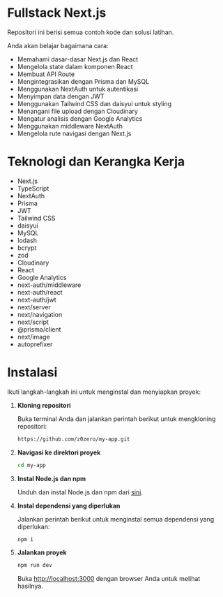 # Fullstack Next.js
Repositori ini berisi semua contoh kode dan solusi latihan.

Anda akan belajar bagaimana cara:

- Memahami dasar-dasar Next.js dan React
- Mengelola state dalam komponen React
- Membuat API Route
- Mengintegrasikan dengan Prisma dan MySQL
- Menggunakan NextAuth untuk autentikasi
- Menyimpan data dengan JWT
- Menggunakan Tailwind CSS dan daisyui untuk styling
- Menangani file upload dengan Cloudinary
- Mengatur analisis dengan Google Analytics
- Menggunakan middleware NextAuth
- Mengelola rute navigasi dengan Next.js

# Teknologi dan Kerangka Kerja

- Next.js
- TypeScript
- NextAuth
- Prisma
- JWT
- Tailwind CSS
- daisyui
- MySQL
- lodash
- bcrypt
- zod
- Cloudinary
- React
- Google Analytics
- next-auth/middleware
- next-auth/react
- next-auth/jwt
- next/server
- next/navigation
- next/script
- @prisma/client
- next/image
- autoprefixer

# Instalasi

Ikuti langkah-langkah ini untuk menginstal dan menyiapkan proyek:

1. **Kloning repositori**

   Buka terminal Anda dan jalankan perintah berikut untuk mengkloning repositori:

   ```bash
   https://github.com/z0zero/my-app.git
   ```

2. **Navigasi ke direktori proyek**

   ```bash
   cd my-app
   ```

3. **Instal Node.js dan npm**

   Unduh dan instal Node.js dan npm dari [sini](https://nodejs.org/en/download/).

4. **Instal dependensi yang diperlukan**

   Jalankan perintah berikut untuk menginstal semua dependensi yang diperlukan:

   ```bash
   npm i
   ```
5. **Jalankan proyek**

    ```bash
    npm run dev
    ```

    Buka [http://localhost:3000](http://localhost:3000) dengan browser Anda untuk melihat hasilnya.
